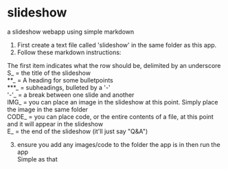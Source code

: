 # slideshow
a slideshow webapp using simple markdown

1) First create a text file called 'slideshow' in the same folder as this app. 
2) Follow these markdown instructions: 

The first item indicates what the row should be, delimited by an underscore<br />
S_ = the title of the slideshow<br />
**_ = A heading for some bulletpoints<br /> 
***_ = subheadings, bulleted by a '-'<br /> 
'-'_ = a break between one slide and another<br />
IMG_ = you can place an image in the slideshow at this point. Simply place the image in the same folder<br />
CODE_ = you can place code, or the entire contents of a file, at this point and it will appear in the slideshow<br />
E_ = the end of the slideshow (it'll just say "Q&A")<br />

3) ensure you add any images/code to the folder the app is in then run the app<br />
Simple as that<br />
